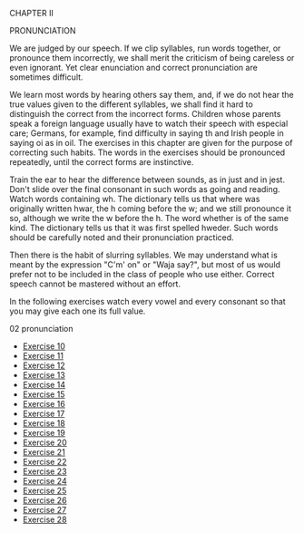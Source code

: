 CHAPTER II

PRONUNCIATION

We are judged by our speech. If we clip syllables, run words together, or pronounce them incorrectly, we shall merit the criticism of being careless or even ignorant. Yet clear enunciation and correct pronunciation are sometimes difficult. 

We learn most words by hearing others say them, and, if we do not hear the true values given to the different syllables, we shall find it hard to distinguish the correct from the incorrect forms. Children whose parents speak a foreign language usually have to watch their speech with especial care; Germans, for example, find difficulty in saying th and Irish people in saying oi as in oil. The exercises in this chapter are given for the purpose of correcting such habits. The words in the exercises should be pronounced repeatedly, until the correct forms are instinctive.

Train the ear to hear the difference between sounds, as in just and in jest. Don't slide over the final consonant in such words as going and reading. Watch words containing wh. The dictionary tells us that where was originally written hwar, the h coming before the w; and we still pronounce it so, although we write the w before the h. The word whether is of the same kind. The dictionary tells us that it was first spelled hweder. Such words should be carefully noted and their pronunciation practiced.

Then there is the habit of slurring syllables. We may understand what is meant by the expression "C'm' on" or "Waja say?", but most of us would prefer not to be included in the class of people who use either. Correct speech cannot be mastered without an effort.

In the following exercises watch every vowel and every consonant so that you may give each one its full value.

02 pronunciation

- [Exercise 10](https://github.com/devliwa/business-english/tree/main/part%201%20-%20word%20study%20and%20grammar/02%20pronunciation/Exercise%2010)
- [Exercise 11](https://github.com/devliwa/business-english/tree/main/part%201%20-%20word%20study%20and%20grammar/02%20pronunciation/Exercise%2011)
- [Exercise 12](https://github.com/devliwa/business-english/tree/main/part%201%20-%20word%20study%20and%20grammar/02%20pronunciation/Exercise%2012)
- [Exercise 13](https://github.com/devliwa/business-english/tree/main/part%201%20-%20word%20study%20and%20grammar/02%20pronunciation/Exercise%2013)
- [Exercise 14](https://github.com/devliwa/business-english/tree/main/part%201%20-%20word%20study%20and%20grammar/02%20pronunciation/Exercise%2014)
- [Exercise 15](https://github.com/devliwa/business-english/tree/main/part%201%20-%20word%20study%20and%20grammar/02%20pronunciation/Exercise%2015)
- [Exercise 16](https://github.com/devliwa/business-english/tree/main/part%201%20-%20word%20study%20and%20grammar/02%20pronunciation/Exercise%2016)
- [Exercise 17](https://github.com/devliwa/business-english/tree/main/part%201%20-%20word%20study%20and%20grammar/02%20pronunciation/Exercise%2017)
- [Exercise 18](https://github.com/devliwa/business-english/tree/main/part%201%20-%20word%20study%20and%20grammar/02%20pronunciation/Exercise%2018)
- [Exercise 19](https://github.com/devliwa/business-english/tree/main/part%201%20-%20word%20study%20and%20grammar/02%20pronunciation/Exercise%2019)
- [Exercise 20](https://github.com/devliwa/business-english/tree/main/part%201%20-%20word%20study%20and%20grammar/02%20pronunciation/Exercise%2020)
- [Exercise 21](https://github.com/devliwa/business-english/tree/main/part%201%20-%20word%20study%20and%20grammar/02%20pronunciation/Exercise%2021)
- [Exercise 22](https://github.com/devliwa/business-english/tree/main/part%201%20-%20word%20study%20and%20grammar/02%20pronunciation/Exercise%2022)
- [Exercise 23](https://github.com/devliwa/business-english/tree/main/part%201%20-%20word%20study%20and%20grammar/02%20pronunciation/Exercise%2023)
- [Exercise 24](https://github.com/devliwa/business-english/tree/main/part%201%20-%20word%20study%20and%20grammar/02%20pronunciation/Exercise%2024)
- [Exercise 25](https://github.com/devliwa/business-english/tree/main/part%201%20-%20word%20study%20and%20grammar/02%20pronunciation/Exercise%2025)
- [Exercise 26](https://github.com/devliwa/business-english/tree/main/part%201%20-%20word%20study%20and%20grammar/02%20pronunciation/Exercise%2026)
- [Exercise 27](https://github.com/devliwa/business-english/tree/main/part%201%20-%20word%20study%20and%20grammar/02%20pronunciation/Exercise%2027)
- [Exercise 28](https://github.com/devliwa/business-english/tree/main/part%201%20-%20word%20study%20and%20grammar/02%20pronunciation/Exercise%2028)
